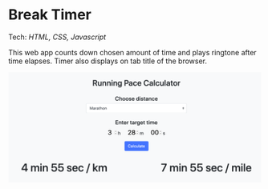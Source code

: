 # Break Timer

Tech: *HTML, CSS, Javascript*

This web app counts down chosen amount of time and plays ringtone after time elapses. Timer also displays on tab title of the browser. 

![Break Timer](https://github.com/marcinszablowski/running_pace_calculator/blob/master/img/running_pace_calculator.png)
